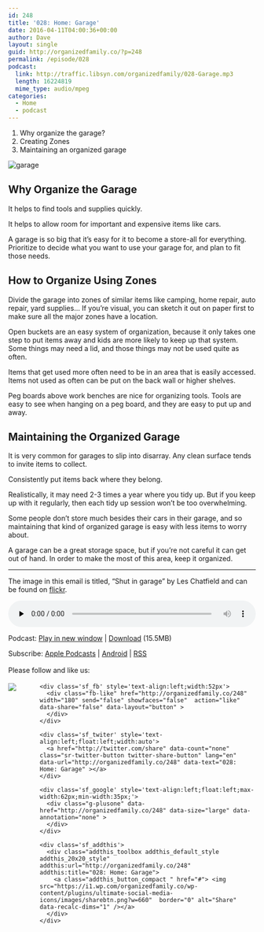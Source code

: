 ```yaml
---
id: 248
title: '028: Home: Garage'
date: 2016-04-11T04:00:36+00:00
author: Dave
layout: single
guid: http://organizedfamily.co/?p=248
permalink: /episode/028
podcast:
  link: http://traffic.libsyn.com/organizedfamily/028-Garage.mp3
  length: 16224819
  mime_type: audio/mpeg
categories:
  - Home
  - podcast
---
```

  1. Why organize the garage?
  2. Creating Zones
  3. Maintaining an organized garage

<img src="https://i2.wp.com/organizedfamily.co/wp-content/uploads/2016/04/18726121_cf05f4d1fa_z.jpg?w=660" alt="garage" data-recalc-dims="1" /> 

## Why Organize the Garage

It helps to find tools and supplies quickly.

It helps to allow room for important and expensive items like cars.

A garage is so big that it&#8217;s easy for it to become a store-all for everything. Prioritize to decide what you want to use your garage for, and plan to fit those needs.

## How to Organize Using Zones

Divide the garage into zones of similar items like camping, home repair, auto repair, yard supplies&#8230; If you&#8217;re visual, you can sketch it out on paper first to make sure all the major zones have a location.

Open buckets are an easy system of organization, because it only takes one step to put items away and kids are more likely to keep up that system. Some things may need a lid, and those things may not be used quite as often.

Items that get used more often need to be in an area that is easily accessed. Items not used as often can be put on the back wall or higher shelves.

Peg boards above work benches are nice for organizing tools. Tools are easy to see when hanging on a peg board, and they are easy to put up and away.

## Maintaining the Organized Garage

It is very common for garages to slip into disarray. Any clean surface tends to invite items to collect.

Consistently put items back where they belong.

Realistically, it may need 2-3 times a year where you tidy up. But if you keep up with it regularly, then each tidy up session won&#8217;t be too overwhelming.

Some people don&#8217;t store much besides their cars in their garage, and so maintaining that kind of organized garage is easy with less items to worry about.

A garage can be a great storage space, but if you&#8217;re not careful it can get out of hand. In order to make the most of this area, keep it organized.

* * *

The image in this email is titled, &#8220;Shut in garage&#8221; by Les Chatfield and can be found on [flickr](https://www.flickr.com/photos/elsie/18726121).

<div class="powerpress_player" id="powerpress_player_5350">
  <audio class="wp-audio-shortcode" id="audio-248-30" preload="none" style="width: 100%;" controls="controls"><source type="audio/mpeg" src="http://traffic.libsyn.com/organizedfamily/028-Garage.mp3?_=30" /><a href="http://traffic.libsyn.com/organizedfamily/028-Garage.mp3">http://traffic.libsyn.com/organizedfamily/028-Garage.mp3</a></audio>
</div>

<p class="powerpress_links powerpress_links_mp3">
  Podcast: <a href="http://traffic.libsyn.com/organizedfamily/028-Garage.mp3" class="powerpress_link_pinw" target="_blank" title="Play in new window" onclick="return powerpress_pinw('http://organizedfamily.co/?powerpress_pinw=248-podcast');" rel="nofollow">Play in new window</a> | <a href="http://traffic.libsyn.com/organizedfamily/028-Garage.mp3" class="powerpress_link_d" title="Download" rel="nofollow" download="028-Garage.mp3">Download</a> (15.5MB)
</p>

<p class="powerpress_links powerpress_subscribe_links">
  Subscribe: <a href="https://itunes.apple.com/us/podcast/organized-family/id1047979605?mt=2&ls=1#episodeGuid=http%3A%2F%2Forganizedfamily.co%2F%3Fp%3D248" class="powerpress_link_subscribe powerpress_link_subscribe_itunes" title="Subscribe on Apple Podcasts" rel="nofollow">Apple Podcasts</a> | <a href="http://subscribeonandroid.com/organizedfamily.co/feed/podcast" class="powerpress_link_subscribe powerpress_link_subscribe_android" title="Subscribe on Android" rel="nofollow">Android</a> | <a href="http://organizedfamily.co/feed/podcast" class="powerpress_link_subscribe powerpress_link_subscribe_rss" title="Subscribe via RSS" rel="nofollow">RSS</a>
</p>

<div class='sfsi_Sicons' style='width: 100%; display: inline-block; vertical-align: middle; text-align:left'>
  <div style='margin:0px 8px 0px 0px; line-height: 24px'>
    <span>Please follow and like us:</span>
  </div>
  
  <div class='sfsi_socialwpr'>
    <div class='sf_subscrbe' style='text-align:left;float:left;width:64px'>
      <a href="http://www.specificfeeds.com/widget/emailsubscribe/MTc5ODgx/OA==/" target="_blank"><img src="https://i2.wp.com/organizedfamily.co/wp-content/plugins/ultimate-social-media-icons/images/follow_subscribe.png?w=660" data-recalc-dims="1" /></a>
    </div>
    
    <div class='sf_fb' style='text-align:left;width:52px'>
      <div class="fb-like" href="http://organizedfamily.co/248" width="180" send="false" showfaces="false"  action="like" data-share="false" data-layout="button" >
      </div>
    </div>
    
    <div class='sf_twiter' style='text-align:left;float:left;width:auto'>
      <a href="http://twitter.com/share" data-count="none" class="sr-twitter-button twitter-share-button" lang="en" data-url="http://organizedfamily.co/248" data-text="028: Home: Garage" ></a>
    </div>
    
    <div class='sf_google' style='text-align:left;float:left;max-width:62px;min-width:35px;'>
      <div class="g-plusone" data-href="http://organizedfamily.co/248" data-size="large" data-annotation="none" >
      </div>
    </div>
    
    <div class='sf_addthis'>
      <div class="addthis_toolbox addthis_default_style addthis_20x20_style" addthis:url="http://organizedfamily.co/248" addthis:title="028: Home: Garage">
        <a class="addthis_button_compact " href="#"> <img src="https://i1.wp.com/organizedfamily.co/wp-content/plugins/ultimate-social-media-icons/images/sharebtn.png?w=660"  border="0" alt="Share" data-recalc-dims="1" /></a>
      </div>
    </div>
  </div>
</div>